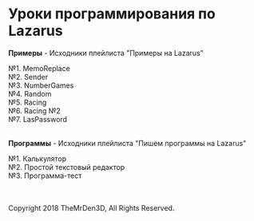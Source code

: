 <!DOCTYPE html>
<html>

<head>
   <meta charset="utf-8"> 
</head>    
    
<body>
  <h1>Уроки программирования по Lazarus </h1>
  <p><b>Примеры</b> - Исходники плейлиста "Примеры на Lazarus"</p>
    №1. MemoReplace<br>
    №2. Sender<br> 
    №3. NumberGames<br>
    №4. Random<br> 
    №5. Racing<br> 
    №6. Racing №2<br> 
    №7. LasPassword 
<br><br>
  <p><b>Программы</b> - Исходники плейлиста "Пишем программы на Lazarus"</p>
    №1. Калькулятор<br> 
    №2. Простой текстовый редактор<br>
    №3. Программа-тест<br>    
    
<br><br>
    Copyright 2018 TheMrDen3D, All Rights Reserved.
</body>    

</html>